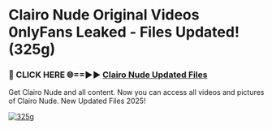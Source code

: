# Clairo Nude Original Videos 0nlyFans Leaked - Files Updated! (325g)

<h3>🔴 CLICK HERE 🌐==►► <a href="https://tinyurl.com/5h6xmrr3" rel="nofollow">Clairo Nude Updated Files</a></h3>

Get Clairo Nude and all content. Now you can access all videos and pictures of Clairo Nude. New Updated Files 2025!

[![325g](https://i.imgur.com/KVD873Z.gif)](https://tinyurl.com/5h6xmrr3)

